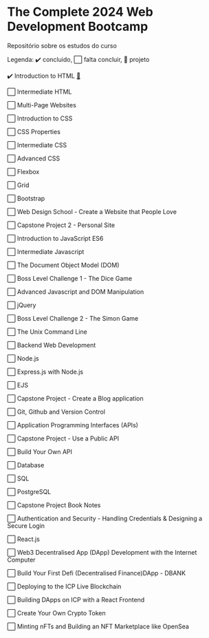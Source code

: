 # The Complete 2024 Web Development Bootcamp

Repositório sobre os estudos do curso

<p>Legenda: ✔️ concluido, ⬜ falta concluir, 📂 projeto </p>
 
<p>✔️ Introduction to HTML <a target="_blank" href="https://github.com/mnagahama/The-Complete-2024-Web-Development-Bootcamp/tree/main/Introduction%20to%20HTML/2.4%20Movie%20Ranking%20Project"> 📂</a></p>
<p>⬜ Intermediate HTML</p>
<p>⬜ Multi-Page Websites</p>
<p>⬜ Introduction to CSS</p>
<p>⬜ CSS Properties</p>
<p>⬜ Intermediate CSS</p>
<p>⬜ Advanced CSS</p>
<p>⬜ Flexbox</p>
<p>⬜ Grid</p>
<p>⬜ Bootstrap</p>
<p>⬜ Web Design School - Create a Website that People Love</p>
<p>⬜ Capstone Project 2 - Personal Site</p>
<p>⬜ Introduction to JavaScript ES6</p>
<p>⬜ Intermediate Javascript</p>
<p>⬜ The Document Object Model (DOM)</p>
<p>⬜ Boss Level Challenge 1 - The Dice Game</p>
<p>⬜ Advanced Javascript and DOM Manipulation</p>
<p>⬜ jQuery</p>
<p>⬜ Boss Level Challenge 2 - The Simon Game</p>
<p>⬜ The Unix Command Line</p>
<p>⬜ Backend Web Development</p>
<p>⬜ Node.js</p>
<p>⬜ Express.js with Node.js</p>
<p>⬜ EJS</p>
<p>⬜ Capstone Project - Create a Blog application</p>
<p>⬜ Git, Github and Version Control</p>
<p>⬜ Application Programming Interfaces (APIs)</p>
<p>⬜ Capstone Project - Use a Public API</p>
<p>⬜ Build Your Own API</p>
<p>⬜ Database</p>
<p>⬜ SQL</p>
<p>⬜ PostgreSQL</p>
<p>⬜ Capstone Project Book Notes</p>
<p>⬜ Authentication and Security - Handling Credentials & Designing a Secure Login</p>
<p>⬜ React.js</p>
<p>⬜ Web3 Decentralised App (DApp) Development with the Internet Computer</p>
<p>⬜ Build Your First Defi (Decentralised Finance)DApp - DBANK</p>
<p>⬜ Deploying to the ICP Live Blockchain</p>
<p>⬜ Building DApps on ICP with a React Frontend</p>
<p>⬜ Create Your Own Crypto Token</p>
<p>⬜ Minting nFTs and Building an NFT Marketplace like OpenSea</p>
